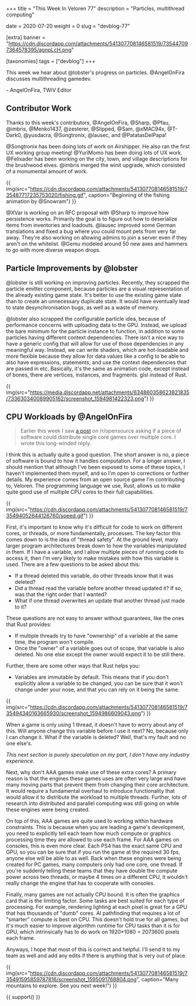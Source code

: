 +++
title = "This Week In Veloren 77"
description = "Particles, multithread computing"

date = 2020-07-20
weight = 0
slug = "devblog-77"

[extra]
banner = "https://cdn.discordapp.com/attachments/541307708146581519/735447097364578395/agnpLcH.png"

[taxonomies]
tags = ["devblog"]
+++

This week we hear about @lobster's progress on particles. @AngelOnFira
discusses multithreading gamedev.

\- AngelOnFira, TWiV Editor

## Contributor Work

Thanks to this week's contributors, @AngelOnFira, @Sharp, @Pfau, @imbris,
@Menko1437, @zesterer, @Slipped, @Sam, @xMAC94x, @T-Dark0, @yusdacra,
@Songtronix, @lausec, and @PatatasDelPapa!

@Songtronix has been doing lots of work on Airshipper. He also ran the first UX
working group meeting! @YuriMomo has been doing lots of UX work. @Felixader has
been working on the city, town, and village descriptions for the brushwood
elves. @imbris merged the winit upgrade, which consisted of a monumental amount
of work.

{{
    img(src="https://cdn.discordapp.com/attachments/541307708146581519/735487717235753020/fishing.gif",
    caption="Beginning of the fishing animation by @Snowram")
}}

@XVar is working on an RFC proposal with @Sharp to improve how persistence
works. Primarily the goal is to figure out how to deserialize items from
inventories and loadouts. @lausec improved some German translations and fixed a
bug where you could mount pets from very far away. They're also working on
allowing admins to join a server even if they aren't on the whitelist. @Gemu
modeled around 50 new axes and hammers to go with more diverse weapon drops.

## Particle Improvements by @lobster

@lobster is still working on improving particles. Recently, they scrapped the
particle emitter component, because particles are a visual representation of the
already existing game state. It's better to use the existing game state than to
create an unnecessary duplicate state. It would have eventually lead to state
desynchronisation bugs, as well as a waste of memory.

@lobster also scrapped the configurable particle idea, because of performance
concerns with uploading data to the GPU. Instead, we upload the bare minimum for
the particle instance to function, in addition to some particles having
different context dependencies. There isn't a nice way to have a generic config
that will allow for use of those dependencies in any meaningful way. Instead, we
can write shaders, which are hot-loadable and more flexible because they allow
for data values like a config to be able to also have expressions, statements,
and use the context dependencies that are passed in etc. Basically, it's the
same as animation code, except instead of bones, there are vertices, instances,
and fragments. glsl instead of Rust.

{{
    img(src="https://media.discordapp.net/attachments/634860358623821835/733630340089905162/screenshot_1594981422323.png")
}}

## CPU Workloads by @AngelOnFira

> Earlier this week I saw [a
> post](https://www.reddit.com/r/opensource/comments/hs99i0/distribute_cpu_workloads_to_multiple_cores_in/)
> on /r/opensource asking if a piece of software could distribute single core
> games over multiple core. I wrote this long-winded reply.

I think this is actually quite a good question. The short answer is no, a piece
of software is bound to how it handles computation. For a longer answer, I
should mention that although I've been exposed to some of these topics, I
haven't implemented them myself, and so I'm open to corrections or further
details. My experience comes from an open source game I'm contributing to,
Veloren. The programming language we use, Rust, allows us to make quite good use
of multiple CPU cores to their full capabilities.

{{
    img(src="https://cdn.discordapp.com/attachments/541307708146581519/735494052644126760/speed.gif")
}}

First, it's important to know why it's difficult for code to work on different
cores, or threads, or more fundamentally, processes. The key factor this comes
down to is the idea of "thread safety". At the ground level, many larger program
architectures break down to how the variables manipulated in them. If I have a
variable, and I allow multiple pieces of running code to access it, then I'm
very likely to make mistakes with how this variable is used. There are a few
questions to be asked about this:

- If a thread deleted this variable, do other threads know that it was deleted?
- Did a thread read the variable before another thread updated it? If so, was
  that the right order that I wanted?
- What if one thread overwrites an update that another thread just made to it?

These questions are not easy to answer without guarantees, like the ones that
Rust provides:

- If multiple threads try to have "ownership" of a variable at the same time,
  the program won't compile.
- Once the "owner" of a variable goes out of scope, that variable is also
  deleted. No one else except the owner would expect it to be still there.

Further, there are some other ways that Rust helps you:

- Variables are immutable by default. This means that if you don't explicitly
  allow a variable to be changed, you can be sure that it won't change under
  your nose, and that you can rely on it being the same.

{{
    img(src="https://cdn.discordapp.com/attachments/541307708146581519/735494340163665930/screenshot_1594986609043.png")
}}

When a game is only using 1 thread, it doesn't have to worry about any of this.
Will anyone change this variable before I use it next? No, because only I can
change it. What if the variable is deleted? Well, that's my fault and no one
else's.

_This next section is purely speculation on my part, I don't have any industry
experience._

Next, why don't AAA games make use of these extra cores? A primary reason is
that the engines these games uses are often very large and have many moving
parts that prevent them from changing their core architecture. It would require
a fundamental overhaul to introduce functionality that would allow it to
distribute the workload to multiple threads. Further, lots of research into
distributed and parallel computing was still going on while these engines were
being created.

On top of this, AAA games are quite used to working within hardware constraints.
This is because when you are leading a game's development, you need to
explicitly tell each team how much compute or graphics processing time they are
allowed to use each frame. For AAA games on consoles, this is even more clear.
Each PS4 has the exact same CPU and GPU, so you can be sure that if you run the
game at the required 30 fps, anyone else will be able to as well. Back when
these engines were being created for PC games, many computers only had one core,
one thread. If you're suddenly telling these teams that they have double the
compute power across two threads, or maybe 4 times on a different CPU, it
wouldn't really change the engine that has to cooperate with consoles.

Finally, many games are not actually CPU bound. It is often the graphics card
that is the limiting factor. Some tasks are best suited for each type of
processing. For example, rendering lighting at each pixel is great for a GPU
that has thousands of "dumb" cores. AI pathfinding that requires a lot of
"smarter" compute is best on CPU. This doesn't hold true for all games, but it's
much easier to improve algorithm runtime for CPU tasks than it is for GPU, which
intrinsically has to do work on 1920\*1080 = 2073600 pixels each frame.

Anyways, I hope that most of this is correct and helpful. I'll send it to my
team as well and add any edits if there is anything that is very out of place.

{{
    img(src="https://cdn.discordapp.com/attachments/541307708146581519/735491595859787816/screenshot_1595091768804.png",
    caption="Many mountains to explore. See you next week!")
}}

{{ support() }}
